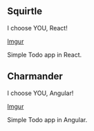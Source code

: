 ## Squirtle

I choose YOU, React!

[Imgur](https://i.imgur.com/j01ttSl.png)

Simple Todo app in React.
## Charmander

I choose YOU, Angular!

[Imgur](https://i.imgur.com/j01ttSl.png)

Simple Todo app in Angular.
